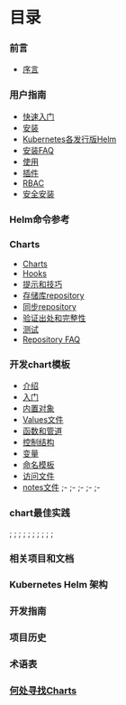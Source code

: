 # 目录
### 前言

  - [序言](README.md)

### 用户指南

- [快速入门](quickstart/quickstart-zh_cn.md)
- [安装](quickstart/install-zh_cn.md)
- [Kubernetes各发行版Helm](quickstart/kubernetes_distros-zh_cn.md)
- [安装FAQ](quickstart/install_faq-zh_cn.md)
- [使用](quickstart/using_helm-zh_cn.md)
- [插件](quickstart/plugins-zh_cn.md)
- [RBAC](quickstart/rbac-zh_cn.md)
- [安全安装](quickstart/securing_installation-zh_cn.md)

### Helm命令参考
### Charts

- [Charts](chart/charts-zh_cn.md)
- [Hooks](chart/charts_hooks-zh_cn.md)
- [提示和技巧](chart/charts_tips_and_tricks-zh_cn.md)
- [存储库repository](chart/chart_repository-zh_cn.md)
- [同步repository](chart/chart_repository_sync_example-zh_cn.md)
- [验证出处和完整性](chart/provenance-zh_cn.md)
- [测试](chart/chart_tests-zh_cn.md)
- [Repository FAQ](chart/chart_repository_faq-zh_cn.md)

### 开发chart模板

- [介绍](chart_template_guide/index-zh_cn.md)
- [入门](chart_template_guide/getting_started-zh_cn.md)
- [内置对象](chart_template_guide/builtin_objects-zh_cn.md)
- [Values文件](chart_template_guide/values_files-zh_cn.md)
- [函数和管道](chart_template_guide/functions_and_pipelines-zh_cn.md)
- [控制结构](chart_template_guide/control_structures-zh_cn.md)
- [变量](chart_template_guide/variables-zh_cn.md)
- [命名模板](chart_template_guide/named_templates-zh_cn.md)
- [访问文件](chart_template_guide/accessing_files-zh_cn.md)
- [notes文件](chart_template_guide/notes_files-zh_cn.md)
;-[](chart_template_guide/subcharts_and_globals-zh_cn.md)
;-[](chart_template_guide/debugging-zh_cn.md)
;-[](chart_template_guide/wrapping_up-zh_cn.md)
;-[](chart_template_guide/yaml_techniques-zh_cn.md)
;-[](chart_template_guide/data_types-zh_cn.md)

### chart最佳实践
;
;
;
;
;
;
;
;
;
;

### 相关项目和文档
### Kubernetes Helm 架构
### 开发指南
### 项目历史
### 术语表
### [何处寻找Charts](https://hub.kubeapps.com/)
